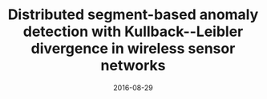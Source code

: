 ---
title: "Distributed segment-based anomaly detection with Kullback--Leibler divergence in wireless sensor networks"
authors:
- Xie Miao
- Hu Jiankun
- Guo Song
- Zomaya Albert Y

date: "2016-08-29"
doi: ""

# Publication type.
# 1 = Conference paper; 2 = Journal article;
# 3 = Preprint Paper; 4 = Report; 5 = Book; 6 = Book section;
# 7 = Thesis; 8 = Patent
publication_types: ["2"]

# Publication name and optional abbreviated publication name.
publication: "*IEEE Transactions on Information Forensics and Security*"
publication_short: "TIFS(CCF-A)"

url_pdf: https://ieeexplore.ieee.org/abstract/document/7555360
# url_code: ''
# url_dataset: ''
# url_poster: ''
# url_project: ''
# url_slides: ''
# url_video: ''

---